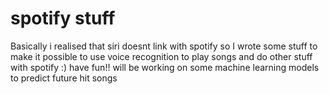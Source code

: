 # spotify stuff
Basically i realised that siri doesnt link with spotify so I wrote some stuff to make it possible to use voice recognition to play songs and do other stuff with spotify :)
have fun!!
will be working on some machine learning models to predict future hit songs
